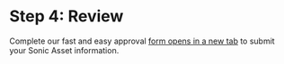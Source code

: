 # Step 4: Review

Complete our fast and easy approval [form opens in a new tab](https://form.mastercard.com/jfe/form/SV_aY705HIPYZrSbOu) to submit your Sonic Asset information.
